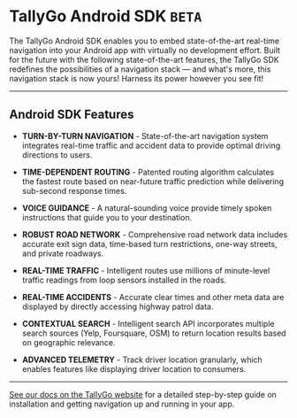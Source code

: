 # TallyGo Android SDK `BETA`

The TallyGo Android SDK enables you to embed state-of-the-art real-time navigation into your Android app with virtually no development effort. Built for the future with the following state-of-the-art features, the TallyGo SDK redefines the possibilities of a navigation stack — and what's more, this navigation stack is now yours! Harness its power however you see fit!

---

## Android SDK Features

- **TURN-BY-TURN NAVIGATION** - State-of-the-art navigation system integrates real-time traffic and accident data to provide optimal driving directions to users.

- **TIME-DEPENDENT ROUTING** - Patented routing algorithm calculates the fastest route based on near-future traffic prediction while delivering sub-second response times.

- **VOICE GUIDANCE** - A natural-sounding voice provide timely spoken instructions that guide you to your destination.

- **ROBUST ROAD NETWORK** - Comprehensive road network data includes accurate exit sign data, time-based turn restrictions, one-way streets, and private roadways.

- **REAL-TIME TRAFFIC** - Intelligent routes use millions of minute-level traffic readings from loop sensors installed in the roads.

- **REAL-TIME ACCIDENTS** - Accurate clear times and other meta data are displayed by directly accessing highway patrol data.

- **CONTEXTUAL SEARCH** - Intelligent search API incorporates multiple search sources (Yelp, Foursquare, OSM) to return location results based on geographic relevance.

- **ADVANCED TELEMETRY** - Track driver location granularly, which enables features like displaying driver location to consumers.

---

[See our docs on the TallyGo website](http://www.tallygo.com/android-docs) for a detailed step-by-step guide on installation and getting navigation up and running in your app.
